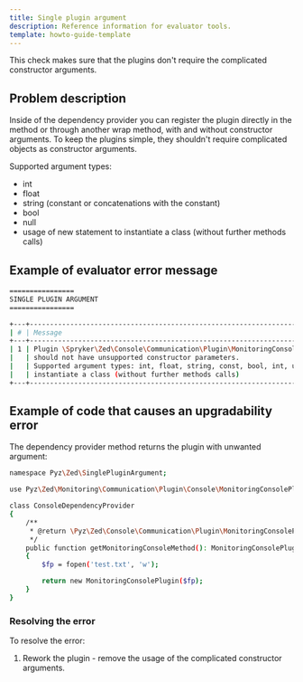 ```yaml
---
title: Single plugin argument
description: Reference information for evaluator tools.
template: howto-guide-template
---
```


This check makes sure that the plugins don't require the complicated constructor arguments.

## Problem description

Inside of the dependency provider you can register the plugin directly in the method or through another wrap method, with and without constructor arguments. 
To keep the plugins simple, they shouldn't require complicated objects as constructor arguments.

Supported argument types:
 - int
 - float
 - string (constant or concatenations with the constant)
 - bool 
 - null
 - usage of new statement to instantiate a class (without further methods calls)

## Example of evaluator error message

```bash
================
SINGLE PLUGIN ARGUMENT
================

+---+-------------------------------------------------------------------------------------------+-----------------------------------------------------------------------+
| # | Message                                                                                   | Target                                                                |
+---+-------------------------------------------------------------------------------------------+-----------------------------------------------------------------------+
| 1 | Plugin \Spryker\Zed\Console\Communication\Plugin\MonitoringConsolePlugin                  |                                                                       |
|   | should not have unsupported constructor parameters.                                       | <path_to_class>\ConsoleDependencyProvider::getMonitoringConsoleMethod |
|   | Supported argument types: int, float, string, const, bool, int, usage of new statement to |                                                                       |
|   | instantiate a class (without further methods calls)                                       |                                                                       |
+---+-------------------------------------------------------------------------------------------+-----------------------------------------------------------------------+
```

## Example of code that causes an upgradability error

The dependency provider method returns the plugin with unwanted argument: 

```bash
namespace Pyz\Zed\SinglePluginArgument;

use Pyz\Zed\Monitoring\Communication\Plugin\Console\MonitoringConsolePlugin;

class ConsoleDependencyProvider
{
    /**
     * @return \Pyz\Zed\Console\Communication\Plugin\MonitoringConsolePlugin
     */
    public function getMonitoringConsoleMethod(): MonitoringConsolePlugin
    {
        $fp = fopen('test.txt', 'w');

        return new MonitoringConsolePlugin($fp);
    }
}
```

### Resolving the error

To resolve the error:
1. Rework the plugin - remove the usage of the complicated constructor arguments.

